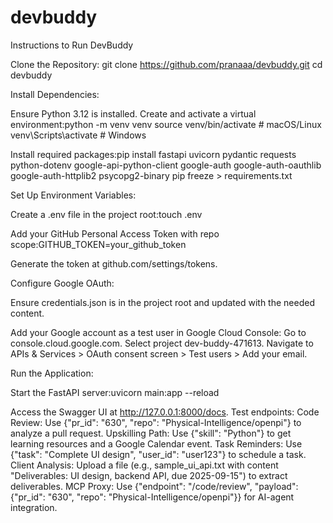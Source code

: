 # devbuddy

Instructions to Run DevBuddy

Clone the Repository:
git clone https://github.com/pranaaa/devbuddy.git
cd devbuddy


Install Dependencies:

Ensure Python 3.12 is installed.
Create and activate a virtual environment:python -m venv venv
source venv/bin/activate  # macOS/Linux
venv\Scripts\activate  # Windows


Install required packages:pip install fastapi uvicorn pydantic requests python-dotenv google-api-python-client google-auth google-auth-oauthlib google-auth-httplib2 psycopg2-binary
pip freeze > requirements.txt




Set Up Environment Variables:

Create a .env file in the project root:touch .env


Add your GitHub Personal Access Token with repo scope:GITHUB_TOKEN=your_github_token


Generate the token at github.com/settings/tokens.


Configure Google OAuth:

Ensure credentials.json is in the project root and updated with the needed content.

Add your Google account as a test user in Google Cloud Console:
Go to console.cloud.google.com.
Select project dev-buddy-471613.
Navigate to APIs & Services > OAuth consent screen > Test users > Add your email.




Run the Application:

Start the FastAPI server:uvicorn main:app --reload


Access the Swagger UI at http://127.0.0.1:8000/docs.
Test endpoints:
Code Review: Use {"pr_id": "630", "repo": "Physical-Intelligence/openpi"} to analyze a pull request.
Upskilling Path: Use {"skill": "Python"} to get learning resources and a Google Calendar event.
Task Reminders: Use {"task": "Complete UI design", "user_id": "user123"} to schedule a task.
Client Analysis: Upload a file (e.g., sample_ui_api.txt with content "Deliverables: UI design, backend API, due 2025-09-15") to extract deliverables.
MCP Proxy: Use {"endpoint": "/code/review", "payload": {"pr_id": "630", "repo": "Physical-Intelligence/openpi"}} for AI-agent integration.




